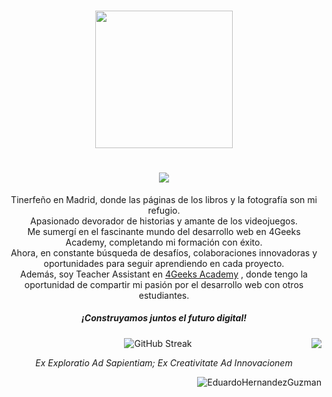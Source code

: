 <h3 align="center">
  <img src="https://media4.giphy.com/media/dbtDDSvWErdf2/giphy.gif" width="220" />
</h3>

<h1 align="center">
  <img src="https://readme-typing-svg.herokuapp.com?font=Open+Sans&weight=200&size=17&duration=4000&pause=1000&color=000000&background=58E0FF00&center=true&multiline=true&random=false&width=435&lines=Hola%2C+soy+Eduardo;Bienvenid@+a+mi+mundo+de+c%C3%B3digo" />
</h1>

<p align="center">
  Tinerfeño en Madrid, donde las páginas de los libros y la fotografía son mi refugio. </br> 
  Apasionado devorador de historias y amante de los videojuegos. </br>
  Me sumergí en el fascinante mundo del desarrollo web en 4Geeks Academy, completando mi formación con éxito. </br>
  Ahora, en constante búsqueda de desafíos, colaboraciones innovadoras y oportunidades para seguir aprendiendo en cada proyecto. </br>
  Además, soy Teacher Assistant en <a href="https://github.com/4GeeksAcademy">4Geeks Academy</a>  , donde tengo la oportunidad de compartir mi pasión por el desarrollo web con otros estudiantes.
</p>




<h5 align="center">¡Construyamos juntos el futuro digital!</h5>

<p align="center">
  <img src="https://streak-stats.demolab.com?user=EduardoHernandezGuzman&theme=transparent&hide_border=true&locale=es&date_format=j%20M%5B%20Y%5D&card_width=400" alt="GitHub Streak" />
  <img src="https://github-readme-stats.vercel.app/api/top-langs/?username=EduardoHernandezGuzman&exclude_repo=github-readme-stats,anuraghazra.github.io" align="right" />
</p>

<p align="center"><i>Ex Exploratio Ad Sapientiam; Ex Creativitate Ad Innovacionem</i></p>
<p align="right"> <img src="https://komarev.com/ghpvc/?username=EduardoHernandezGuzman&label=Profile%20views&color=0e75b6&style=flat" alt="EduardoHernandezGuzman" /> </p>


